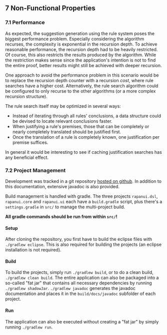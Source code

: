 ## 7 Non-Functional Properties

### 7.1 Performance

As expected, the suggestion generation using the rule system poses the biggest performance problem. Especially considering the algorithm recurses, the complexity is exponential in the recursion depth. To achieve reasonable performance, the recursion depth had to be heavily restricted. Of course, this also restricts the results produced by the algorithm. While the restriction makes sense since the application's intention is not to find the entire proof, better results might still be achieved with deeper recursion.

One approach to avoid the performance problem in this scenario would be to replace the recursion depth counter with a recursion *cost*, where rule searches have a higher cost. Alternatively, the rule search algorithm could be configured to only recurse to the other algorithms (or a more complex recursion structure).

The rule search itself may be optimized in several ways:

* Instead of iterating through all rules' conclusions, a data structure could be devised to locate relevant conclusions faster.
* When justifying a rule's premises, those that can be completely or nearly completely translated should be justified first.
* Once the translation of a rule is completely known, one justification per premise suffices.

In general it would be interesting to see if caching justification searches has any beneficial effect.

### 7.2 Project Management

Development was tracked in a git repository [hosted on github](https://github.com/maul-esel/rapanui). In addition to this documentation, extensive javadoc is also provided.

Build management is handled with gradle. The three projects `rapanui.dsl`, `rapanui.core` and `rapanui.ui` each have a `build.gradle` script, plus there's a `settings.gradle` in `src/` to manage the multi-project build.

**All gradle commands should be run from within `src/`!**

#### Setup

After cloning the repository, you first have to build the eclipse files with `./gradlew eclipse`. This is also required for building the projects (an eclipse installation is not required).

#### Build

To build the projects, simply run `./gradlew build`, or to do a clean build, `./gradlew clean build`. The entire application can also be packaged into a so-called "fat jar" that contains all necessary dependencies by running `./gradlew shadowJar`. `./gradlew javadoc` generates the javadoc documentation and places it in the `build/docs/javadoc` subfolder of each project.

#### Run

The application can also be executed without creating a "fat jar" by simply running `./gradlew run`.
